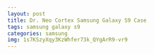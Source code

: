```yaml
---
layout: post
title: Dr. Neo Cortex Samsung Galaxy S9 Case
tags: samsung galaxy s9
categories: samsung
img: 1s7KSzyXqy3KzWhfer73k_QYgArR9-vr9
---
```

